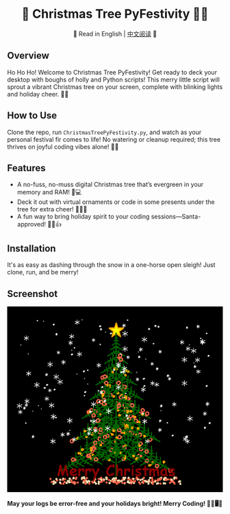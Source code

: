 <div align="center">

# 🎄 Christmas Tree PyFestivity 🎉🐍

📜 Read in English | [中文阅读](README.zh.md) 📜

</div>

## Overview
Ho Ho Ho! Welcome to Christmas Tree PyFestivity! Get ready to deck your desktop with boughs of holly and Python scripts! This merry little script will sprout a vibrant Christmas tree on your screen, complete with blinking lights and holiday cheer. 🌟✨

## How to Use
Clone the repo, run `ChristmasTreePyFestivity.py`, and watch as your personal festival fir comes to life! No watering or cleanup required; this tree thrives on joyful coding vibes alone! 🌲💧

## Features
- A no-fuss, no-muss digital Christmas tree that’s evergreen in your memory and RAM! 🎄💻
- Deck it out with virtual ornaments or code in some presents under the tree for extra cheer! 🎁👨‍💻
- A fun way to bring holiday spirit to your coding sessions—Santa-approved! 🎅🏻👍

## Installation
It's as easy as dashing through the snow in a one-horse open sleigh! Just clone, run, and be merry!

## Screenshot
![Christmas Tree PyFestivity PNG](./ChristmasTreePyFestivity.png)

**May your logs be error-free and your holidays bright! Merry Coding! 🎅🏻🖥️🎉**